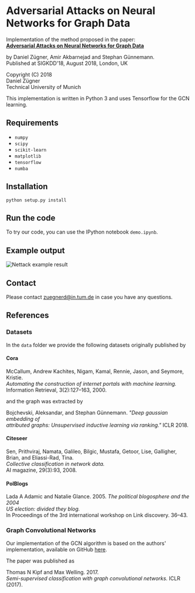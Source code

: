 # Adversarial Attacks on Neural Networks for Graph Data

Implementation of the method proposed in the paper:   
**[Adversarial Attacks on Neural Networks for Graph Data](https://arxiv.org/abs/1805.07984)**

by Daniel Zügner, Amir Akbarnejad and Stephan Günnemann.   
Published at SIGKDD'18, August 2018, London, UK

Copyright (C) 2018   
Daniel Zügner   
Technical University of Munich   

This implementation is written in Python 3 and uses Tensorflow for the GCN learning.
## Requirements
* `numpy`
* `scipy`
* `scikit-learn`
* `matplotlib`
* `tensorflow`
* `numba`

## Installation
`python setup.py install`

## Run the code
 
 To try our code, you can use the IPython notebook `demo.ipynb`.

## Example output
![Nettack example result](https://raw.githubusercontent.com/danielzuegner/nettack/master/example.png)
  
## Contact
Please contact zuegnerd@in.tum.de in case you have any questions.


## References
### Datasets
In the `data` folder we provide the following datasets originally published by   
#### Cora
McCallum, Andrew Kachites, Nigam, Kamal, Rennie, Jason, and Seymore, Kristie.  
*Automating the construction of internet portals with machine learning.*   
Information Retrieval, 3(2):127–163, 2000.

and the graph was extracted by

Bojchevski, Aleksandar, and Stephan Günnemann. *"Deep gaussian embedding of   
attributed graphs: Unsupervised inductive learning via ranking."* ICLR 2018.

#### Citeseer
Sen, Prithviraj, Namata, Galileo, Bilgic, Mustafa, Getoor, Lise, Galligher, Brian, and Eliassi-Rad, Tina.   
*Collective classification in network data.*   
AI magazine, 29(3):93, 2008.
#### PolBlogs
Lada A Adamic and Natalie Glance. 2005. *The political blogosphere and the 2004   
US election: divided they blog.*   
In Proceedings of the 3rd international workshop on Link discovery. 36–43.

### Graph Convolutional Networks
Our implementation of the GCN algorithm is based on the authors' implementation,
available on GitHub [here](https://github.com/tkipf/gcn).

The paper was published as  

Thomas N Kipf and Max Welling. 2017.  
*Semi-supervised classification with graph
convolutional networks.* ICLR (2017).

